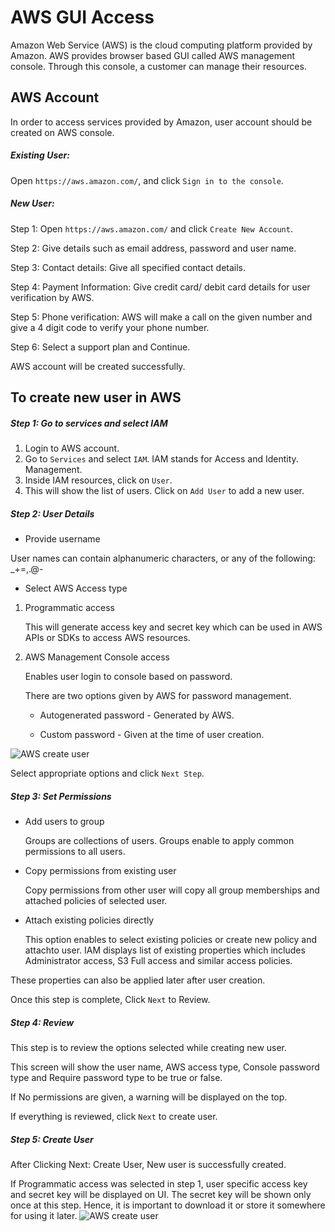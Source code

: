 # AWS GUI Access

Amazon Web Service (AWS) is the cloud computing platform provided by Amazon. 
AWS provides browser based GUI called AWS management console. Through this
console, a customer can manage their resources.



## AWS Account

In order to access services provided by Amazon, user account should be created
on AWS console.

##### Existing User: 
Open `https://aws.amazon.com/`, and click `Sign in to the console`.

##### New User:

Step 1: Open `https://aws.amazon.com/` and click `Create New Account`.

Step 2: Give details such as email address, password and user name.

Step 3: Contact details: Give all specified contact details. 

Step 4: Payment Information: Give credit card/ debit card details for user
verification by AWS.

Step 5: Phone verification: AWS will make a call on the given number and give a
4 digit code to verify your phone number.

Step 6: Select a support plan and Continue. 

AWS account will be created successfully. 



## To create new user in AWS

##### Step 1: Go to services and select IAM

1. Login to AWS account.
2. Go to `Services` and select `IAM`. IAM stands for Access and Identity.
Management.
3. Inside IAM resources, click on `User`. 
4. This will show the list of users. Click on ``Add User`` to add a new user. 
 
 
##### Step 2: User Details

* Provide username 
	
User names can contain alphanumeric characters, or any of the following:
_+=,.@- 

* Select AWS Access type

1. Programmatic access		

	This will generate access key and secret key which can be used in AWS APIs or
	SDKs to access AWS resources.

2. AWS Management Console access

	Enables user login to console based on password.
        
  	There are two options given by AWS for password management.
	
	* Autogenerated password - Generated by AWS.
	
	* Custom password - Given at the time of user creation.
        
![AWS create
user](https://github.com/cloudmesh-community/hid-sp18-420/blob/master/tutorial/images/adduser.PNG?raw=true)
        
   Select appropriate options and click ``Next Step``.
        
##### Step 3: Set Permissions

* Add users to group

	Groups are collections of users. Groups enable to apply common permissions to
	all users.
    
* Copy permissions from existing user

	Copy permissions from other user will copy all group memberships and attached
	policies of selected user.
    
* Attach existing policies directly
	
	This option enables to select existing policies or create new policy and
	attachto user. IAM displays list of existing properties which includes
	Administrator
	access, S3 Full access and similar access policies.

These properties can also be applied later after user creation. 

Once this step is complete, Click `Next` to Review.

##### Step 4: Review

This step is to review the options selected while creating new user. 

This screen will show the user name, AWS access type, Console password type and
Require password type to be true or false.

If No permissions are given, a warning will be displayed on the top. 

If everything is reviewed, click `Next` to create user.

##### Step 5: Create User

After Clicking Next: Create User, New user is successfully created. 

If Programmatic access was selected in step 1, user specific access key and
secret key will be displayed on UI. The secret key will be shown only once at
this step.
Hence, it is important to download it or store it somewhere for using it later.
![AWS create
user](https://github.com/cloudmesh-community/hid-sp18-420/blob/master/tutorial/images/userCreated.PNG?raw=true)
